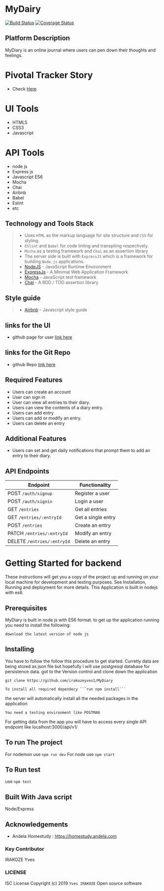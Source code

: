# MyDairy
[![Build Status](https://travis-ci.org/irakozeyves1/MyDiary.svg?branch=develop)](https://travis-ci.org/irakozeyves1/MyDiary)
[![Coverage Status](https://coveralls.io/repos/github/irakozeyves1/MyDiary/badge.svg?branch=develop)](https://coveralls.io/github/irakozeyves1/MyDiary?branch=develop)

## Platform Description
MyDiary is an online journal where users can pen down their thoughts and feelings.
# Pivotal Tracker Story
- Check [Here](https://www.pivotaltracker.com/n/projects/2400478)
# UI Tools
- HTML5
- CSS3
- Javascript
# API Tools 
- node js
- Express js
- Javascript ES6
- Mocha
- Chai
- Airbnb
- Babel
- Eslint
- etc 
## Technology and Tools Stack
> - Uses `HTML` as the markup language for site structure and `CSS` for styling.
> - `ESlint` and `Babel` for code linting and transpiling respectively.
> - `Mocha` as a testing framework and `Chai` as an assertion library
> - The server side is built with `ExpressJS` which is a framework for building `Node.js` applications.
> - [NodeJS](https://nodejs.org/) - JavaScript Runtime Environment
> - [ExpressJs](https://expressjs.com/) - A Minimal  Web Application Framework
> - [Mocha](https://mochajs.org/) - JavaScript test framework
> - [Chai](http://www.chaijs.com/) - A BDD / TDD assertion library 

## Style guide
> - [Airbnb](https://github.com/airbnb/javascript) - Javascript style guide
## links for the UI
- github page for user [link here](https://irakozeyves1.github.io/MyDiary/UI)
## links for the Git Repo
- github Repo [link here](https://github.com/irakozeyves1/MyDiary)

## Required Features

- Users can create an account
- User can sign in 
- User can view all entries to their diary.
- Users can view the contents of a diary entry.
- Users can add entry
- Users can add or modify an entry.
- Users can delete an entry

## Additional Features

- Users can set and get daily notifications that prompt them to add an entry to their diary.
## API Endpoints

| Endpoint                    | Functionality        |
| --------------------------- | -------------------- |
| POST `/auth/signup`         | Register a user      |
| POST `/auth/signin`          | Login a user         |
| GET `/entries`              | Get all entries      |
| GET `/entries/:entryId`    | Get a single entry   |
| POST `/entries`             | Create an entry      |
| PATCH `/entries/:entryId`  | Modify an entry      |
| DELETE `/entries/:entryId` | Delete an entry      |

# Getting Started for backend

These instructions will get you a copy of the project up and running on your local machine for development and testing purposes. See Installation, Running and deployment for more details. This Application is built in nodejs with es6.
## Prerequisites
MyDiary is built in node js with ES6 format. to get up the application running you need to install the following:
```
download the latest version of node js
```
## Installing
You have to follow the follow this procedure to get started.
Curretly data are being stored as json file but hopefully I will use postgresql database for persistence data.
got to the Version control and clone down the application
```
git clone https://github.com/irakozeyves1/MyDiary
```
```
To install all required dependecy ```run npm install```
```
the server will automatically install all the needed packages in the application
```
You need a testing environment like POSTMAN
```
For getting data from the app you will have to access every single API endpoint
like  localhost:3000/api/v1/
## To run The project
For nodemon use ```npm run dev```
For node use ```npm start```

## To Run test
use ```npm test```

## Built With Java script
Node/Express
## Acknowledgements
- Andela Homestudy : https://homestudy.andela.com

### Key Contributor
IRAKOZE Yves
### LICENSE
ISC License
Copyright (c) 2019 ```Yves IRAKOZE```
Open source software